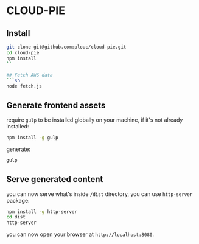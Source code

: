 # CLOUD-PIE

## Install

```sh
git clone git@github.com:plouc/cloud-pie.git
cd cloud-pie
npm install
``

## Fetch AWS data
```sh
node fetch.js
```

## Generate frontend assets

require `gulp` to be installed globally on your machine, if it's not already installed:
```sh
npm install -g gulp
```

generate:

```sh
gulp
```

## Serve generated content

you can now serve what's inside `/dist` directory, you can use `http-server` package:

```sh
npm install -g http-server
cd dist
http-server
```

you can now open your browser at `http://localhost:8080`.


